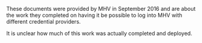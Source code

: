 These documents were provided by MHV in September 2016 and are about the work they completed on having it be possible to log into MHV with different credential providers. 

It is unclear how much of this work was actually completed and deployed. 
